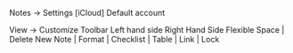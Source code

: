 Notes -> Settings
[iCloud] Default account

View -> Customize Toolbar
Left hand side             Right Hand Side
Flexible Space | Delete    New Note | Format | Checklist | Table | Link | Lock